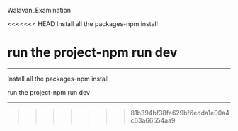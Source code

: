 Walavan_Examination

<<<<<<< HEAD
Install all the packages-npm install

run the project-npm run dev
=======
-------------------------------------

Install all the packages-npm install




run the project-npm run dev


-------------------------------------
>>>>>>> 81b394bf38fe629bf6edda1e00a4c63a66554aa9
